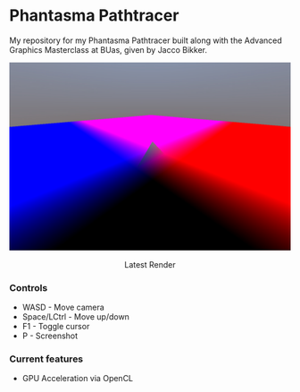 # Phantasma Pathtracer

My repository for my Phantasma Pathtracer built along with the Advanced Graphics Masterclass at BUas, given by Jacco Bikker.
<p align="center">
<img src="https://raw.githubusercontent.com/WhatevvsDev/Phantasma/master/AdvGfx/render.jpg" max-height=480px>
</p>
<p align="center">
Latest Render 
</p>

### Controls
- WASD - Move camera
- Space/LCtrl - Move up/down
- F1 - Toggle cursor
- P - Screenshot

### Current features
- GPU Acceleration via OpenCL
